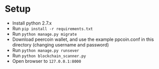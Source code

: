 # Setup

- Install python 2.7.x
- Run `pip install -r requirements.txt`
- Run `python manage.py migrate`
- Download peercoin wallet, and use the example ppcoin.conf in this directory (changing username and password)
- Run `python manage.py runsever`
- Run `python blockchain_scanner.py`
- Open browser to `127.0.0.1:8000`